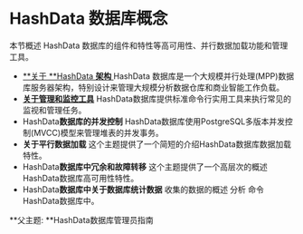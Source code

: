 # HashData 数据库概念

本节概述 HashData 数据库的组件和特性等高可用性、并行数据加载功能和管理工具。

* [**关于 **HashData **架构**  ](/hashdata-shu-ju-ku-gai-nian/guan-yu-hashdata-jia-gou.md)
  HashData 数据库是一个大规模并行处理\(MPP\)数据库服务器架构，特别设计来管理大规模分析数据仓库和商业智能工作负载。
* [**关于管理和监控工具**](/hashdata-shu-ju-ku-gai-nian/guan-yu-guan-li-he-jian-shi-gong-ju.md)
  HashData数据库提供标准命令行实用工具来执行常见的监视和管理任务。
* HashData**数据库的并发控制**
  HashData数据库使用PostgreSQL多版本并发控制\(MVCC\)模型来管理堆表的并发事务。
* **关于平行数据加载**
  这个主题提供了一个简短的介绍HashData数据库数据加载特性。
* HashData**数据库中冗余和故障转移**
  这个主题提供了一个高层次的概述HashData数据库高可用性特性。
* HashData**数据库中关于数据库统计数据**
  收集的数据的概述
  分析
  命令HashData数据库中。

**父主题: **HashData数据库管理员指南

